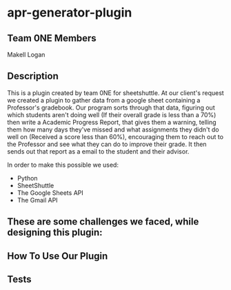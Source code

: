 # apr-generator-plugin

## Team 0NE Members
Makell Logan

## Description
This is a plugin created by team 0NE for sheetshuttle. At our client's request we created a plugin to gather data from a google sheet containing a Professor's gradebook. Our program sorts through that data, figuring out which students aren't doing well (If their overall grade is less than a 70%) then write a Academic Progress Report, that gives them a warning, telling them how many days they've missed and what assignments they didn't do well on (Received a score less than 60%), encouraging them to reach out to the Professor and see what they can do to improve their grade. It then sends out that report as a email to the student and their advisor. 

In order to make this possible we used:
- Python
- SheetShuttle
- The Google Sheets API
- The Gmail API

These are some challenges we faced, while designing this plugin:
-

## How To Use Our Plugin


## Tests
